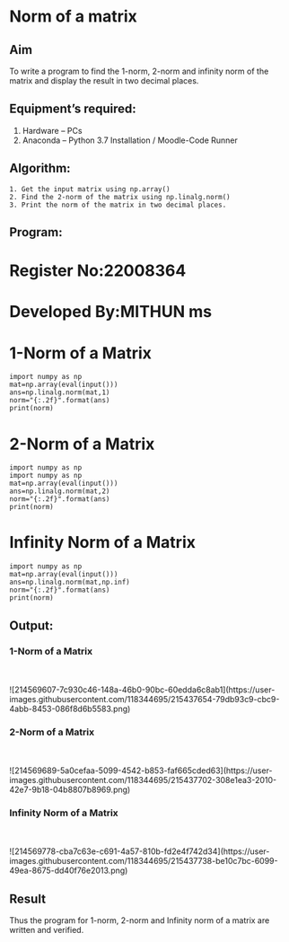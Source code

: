 # Norm of a matrix
## Aim
To write a program to find the 1-norm, 2-norm and infinity norm of the matrix and display the result in two decimal places.
## Equipment’s required:
1.	Hardware – PCs
2.	Anaconda – Python 3.7 Installation / Moodle-Code Runner
## Algorithm:
	1. Get the input matrix using np.array()   
    2. Find the 2-norm of the matrix using np.linalg.norm()
	3. Print the norm of the matrix in two decimal places.
## Program:
# Register No:22008364
# Developed By:MITHUN ms
# 1-Norm of a Matrix
```
import numpy as np
mat=np.array(eval(input()))
ans=np.linalg.norm(mat,1)
norm="{:.2f}".format(ans)
print(norm)
```

# 2-Norm of a Matrix
```
import numpy as np
import numpy as np
mat=np.array(eval(input()))
ans=np.linalg.norm(mat,2)
norm="{:.2f}".format(ans)
print(norm)
```

# Infinity Norm of a Matrix
```
import numpy as np
mat=np.array(eval(input()))
ans=np.linalg.norm(mat,np.inf)
norm="{:.2f}".format(ans)
print(norm)
```
## Output:
### 1-Norm of a Matrix
<br>
<br>![214569607-7c930c46-148a-46b0-90bc-60edda6c8ab1](https://user-images.githubusercontent.com/118344695/215437654-79db93c9-cbc9-4abb-8453-086f8d6b5583.png)

<br>

### 2-Norm of a Matrix
<br>
<br>![214569689-5a0cefaa-5099-4542-b853-faf665cded63](https://user-images.githubusercontent.com/118344695/215437702-308e1ea3-2010-42e7-9b18-04b8807b8969.png)

<br>

### Infinity Norm of a Matrix
<br>
<br>![214569778-cba7c63e-c691-4a57-810b-fd2e4f742d34](https://user-images.githubusercontent.com/118344695/215437738-be10c7bc-6099-49ea-8675-dd40f76e2013.png)
<br>

## Result
Thus the program for 1-norm, 2-norm and Infinity norm of a matrix are written and verified.
